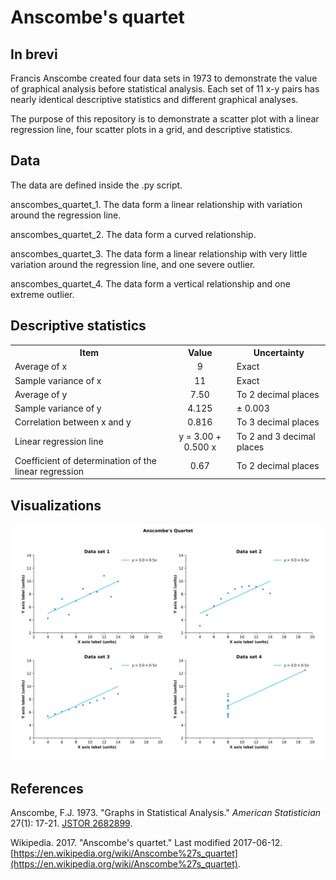 # Anscombe's quartet

## In brevi

Francis Anscombe created four data sets in 1973 to demonstrate the value of graphical analysis before statistical analysis. Each set of 11 x-y pairs has nearly identical descriptive statistics and different graphical analyses.

The purpose of this repository is to demonstrate a scatter plot with a linear regression line, four scatter plots in a grid, and descriptive statistics.

## Data

The data are defined inside the .py script.

anscombes_quartet_1. The data form a linear relationship with variation around the regression line.

anscombes_quartet_2. The data form a curved relationship.

anscombes_quartet_3. The data form a linear relationship with very little variation around the regression line, and one severe outlier.

anscombes_quartet_4. The data form a vertical relationship and one extreme outlier.

## Descriptive statistics

<table>
<tr>
<th>Item</th>
<th>Value</th>
<th>Uncertainty</th>
</tr>
<tr>
<td>Average of x</td>
<td align="center">9</td>
<td>Exact</td>
</tr>
<tr>
<td>Sample variance of x</td>
<td align="center">11</td>
<td>Exact</td>
</tr>
<tr>
<td>Average of y</td>
<td align="center">7.50</td>
<td>To 2 decimal places</td>
</tr>
<tr>
<td>Sample variance of y</td>
<td align="center">4.125</td>
<td>&plusmn; 0.003</td>
</tr>
<tr>
<td>Correlation between x and y</td>
<td align="center">0.816</td>
<td>To 3 decimal places</td>
</tr>
<tr>
<td>Linear regression line</td>
<td align="center">y = 3.00 + 0.500 x</td>
<td>To 2 and 3 decimal places</td>
</tr>
<tr>
<td>Coefficient of determination of the linear regression</td>
<td align="center">0.67</td>
<td>To 2 decimal places</td>
</tr>
</table>

## Visualizations

![Anscombe's quartet](anscombes_quartet.svg)

## References

Anscombe, F.J. 1973. "Graphs in Statistical Analysis." *American Statistician* 27(1): 17-21. [JSTOR 2682899](https://www.jstor.org/stable/2682899).

Wikipedia. 2017. "Anscombe's quartet." Last modified 2017-06-12. [https://en.wikipedia.org/wiki/Anscombe%27s_quartet](https://en.wikipedia.org/wiki/Anscombe%27s_quartet).
